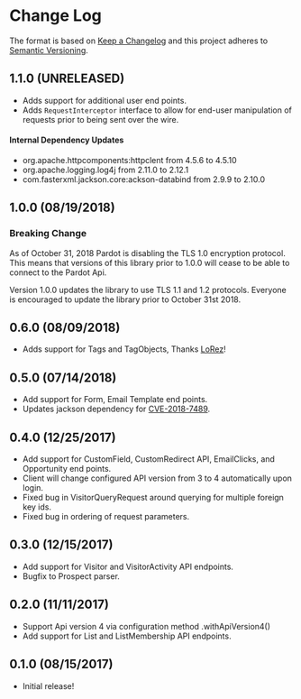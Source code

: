 # Change Log
The format is based on [Keep a Changelog](http://keepachangelog.com/)
and this project adheres to [Semantic Versioning](http://semver.org/).

## 1.1.0 (UNRELEASED)

- Adds support for additional user end points.
- Adds `RequestInterceptor` interface to allow for end-user manipulation of requests prior to being sent over the wire. 

#### Internal Dependency Updates
- org.apache.httpcomponents:httpclent from 4.5.6 to 4.5.10
- org.apache.logging.log4j from 2.11.0 to 2.12.1
- com.fasterxml.jackson.core:ackson-databind from 2.9.9 to 2.10.0

## 1.0.0 (08/19/2018)
### Breaking Change 

As of October 31, 2018 Pardot is disabling the TLS 1.0 encryption protocol.  This means that versions of this library
prior to 1.0.0 will cease to be able to connect to the Pardot Api.

Version 1.0.0 updates the library to use TLS 1.1 and 1.2 protocols. Everyone is encouraged to update
the library prior to October 31st 2018.

## 0.6.0 (08/09/2018)
- Adds support for Tags and TagObjects, Thanks [LoRez](https://github.com/lorez)!

## 0.5.0 (07/14/2018)
- Add support for Form, Email Template end points.
- Updates jackson dependency for [CVE-2018-7489](https://cve.mitre.org/cgi-bin/cvename.cgi?name=CVE-2018-7489).

## 0.4.0 (12/25/2017)
- Add support for CustomField, CustomRedirect API, EmailClicks, and Opportunity end points.
- Client will change configured API version from 3 to 4 automatically upon login.
- Fixed bug in VisitorQueryRequest around querying for multiple foreign key ids.
- Fixed bug in ordering of request parameters.

## 0.3.0 (12/15/2017)
- Add support for Visitor and VisitorActivity API endpoints.
- Bugfix to Prospect parser.

## 0.2.0 (11/11/2017)
- Support Api version 4 via configuration method .withApiVersion4()
- Add support for List and ListMembership API endpoints.

## 0.1.0 (08/15/2017)
- Initial release!